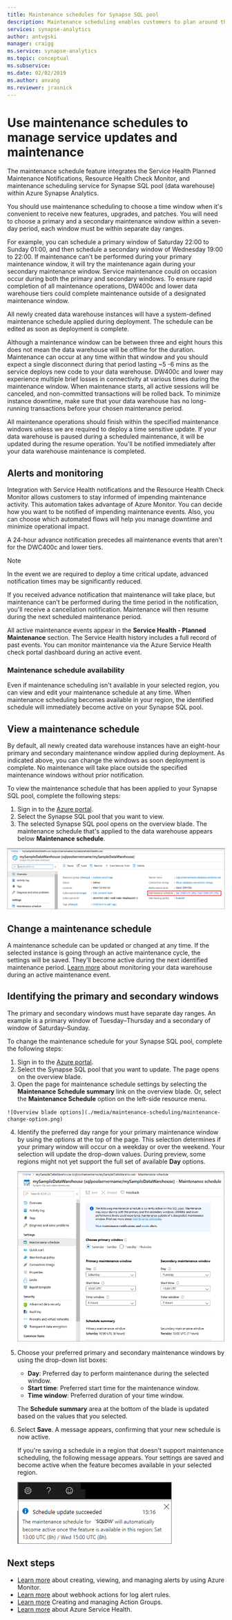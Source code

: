 ```yaml
---
title: Maintenance schedules for Synapse SQL pool
description: Maintenance scheduling enables customers to plan around the necessary scheduled maintenance events that Azure Synapse Analytics uses to roll out new features, upgrades, and patches.  
services: synapse-analytics
author: antvgski
manager: craigg
ms.service: synapse-analytics
ms.topic: conceptual
ms.subservice: 
ms.date: 02/02/2019
ms.author: anvang
ms.reviewer: jrasnick
---
```


# Use maintenance schedules to manage service updates and maintenance

The maintenance schedule feature integrates the Service Health Planned Maintenance Notifications, Resource Health Check Monitor, and maintenance scheduling service for Synapse SQL pool (data warehouse) within Azure Synapse Analytics. 

You should use maintenance scheduling to choose a time window when it's convenient to receive new features, upgrades, and patches. You will need to choose a primary and a secondary maintenance window within a seven-day period, each window must be within separate day ranges.

For example, you can schedule a primary window of Saturday 22:00 to Sunday 01:00, and then schedule a secondary window of Wednesday 19:00 to 22:00. If maintenance can't be performed during your primary maintenance window, it will try the maintenance again during your secondary maintenance window. Service maintenance could on occasion occur during both the primary and secondary windows. To ensure rapid completion of all maintenance operations, DW400c and lower data warehouse tiers could complete maintenance outside of a designated maintenance window.

All newly created data warehouse instances will have a system-defined maintenance schedule applied during deployment. The schedule can be edited as soon as deployment is complete.

Although a maintenance window can be between three and eight hours this does not mean the data warehouse will be offline for the duration. Maintenance can occur at any time within that window and you should expect a single disconnect during that period lasting ~5 -6 mins as the service deploys new code to your data warehouse. DW400c and lower may experience multiple brief losses in connectivity at various times during the maintenance window. When maintenance starts, all active sessions will be canceled, and non-committed transactions will be rolled back. To minimize instance downtime, make sure that your data warehouse has no long-running transactions before your chosen maintenance period.

All maintenance operations should finish within the specified maintenance windows unless we are required to deploy a time sensitive update. If your data warehouse is paused during a scheduled maintenance, it will be updated during the resume operation. You'll be notified immediately after your data warehouse maintenance is completed.

## Alerts and monitoring

Integration with Service Health notifications and the Resource Health Check Monitor allows customers to stay informed of impending maintenance activity. This automation takes advantage of Azure Monitor. You can decide how you want to be notified of impending maintenance events. Also, you can choose which automated flows will help you manage downtime and minimize operational impact.

A 24-hour advance notification precedes all maintenance events that aren't for the DWC400c and lower tiers.

> [!NOTE]
> In the event we are required to deploy a time critical update, advanced notification times may be significantly reduced.

If you received advance notification that maintenance will take place, but maintenance can't be performed during the time period in the notification, you'll receive a cancellation notification. Maintenance will then resume during the next scheduled maintenance period.

All active maintenance events appear in the **Service Health - Planned Maintenance** section. The Service Health history includes a full record of past events. You can monitor maintenance via the Azure Service Health check portal dashboard during an active event.

### Maintenance schedule availability

Even if maintenance scheduling isn't available in your selected region, you can view and edit your maintenance schedule at any time. When maintenance scheduling becomes available in your region, the identified schedule will immediately become active on your Synapse SQL pool.

## View a maintenance schedule 

By default, all newly created data warehouse instances have an eight-hour primary and secondary maintenance window applied during deployment. As indicated above, you can change the windows as soon deployment is complete. No maintenance will take place outside the specified maintenance windows without prior notification.

To view the maintenance schedule that has been applied to your Synapse SQL pool, complete the following steps:

1.    Sign in to the [Azure portal](https://portal.azure.com/).
2.    Select the Synapse SQL pool that you want to view. 
3.    The selected Synapse SQL pool opens on the overview blade. The maintenance schedule that's applied to the data warehouse appears below **Maintenance schedule**.

![Overview blade](./media/maintenance-scheduling/clear-overview-blade.PNG)

## Change a maintenance schedule 

A maintenance schedule can be updated or changed at any time. If the selected instance is going through an active maintenance cycle, the settings will be saved. They'll become active during the next identified maintenance period. [Learn more](../../service-health/resource-health-overview.md) about monitoring your data warehouse during an active maintenance event. 

## Identifying the primary and secondary windows

The primary and secondary windows must have separate day ranges. An example is a primary window of Tuesday–Thursday and a secondary of window of Saturday–Sunday.

To change the maintenance schedule for your Synapse SQL pool, complete the following steps:
1.    Sign in to the [Azure portal](https://portal.azure.com/).
2.    Select the Synapse SQL pool that you want to update. The page opens on the overview blade. 
3.    Open the page for maintenance schedule settings by selecting the **Maintenance Schedule summary** link on the overview blade. Or, select the **Maintenance Schedule** option on the left-side resource menu.  

    ![Overview blade options](./media/maintenance-scheduling/maintenance-change-option.png)

4. Identify the preferred day range for your primary maintenance window by using the options at the top of the page. This selection determines if your primary window will occur on a weekday or over the weekend. Your selection will update the drop-down values. 
During preview, some regions might not yet support the full set of available **Day** options.

   ![Maintenance settings blade](./media/maintenance-scheduling/maintenance-settings-page.png)

5. Choose your preferred primary and secondary maintenance windows by using the drop-down list boxes:
   - **Day**: Preferred day to perform maintenance during the selected window.
   - **Start time**: Preferred start time for the maintenance window.
   - **Time window**: Preferred duration of your time window.

   The **Schedule summary** area at the bottom of the blade is updated based on the values that you selected. 
  
6. Select **Save**. A message appears, confirming that your new schedule is now active. 

   If you're saving a schedule in a region that doesn't support maintenance scheduling, the following message appears. Your settings are saved and become active when the feature becomes available in your selected region.    

   ![Message about region availability](./media/maintenance-scheduling/maintenance-not-active-toast.png)

## Next steps
- [Learn more](../../azure-monitor/platform/alerts-metric.md) about creating, viewing, and managing alerts by using Azure Monitor.
- [Learn more](../..//azure-monitor/platform/alerts-log-webhook.md) about webhook actions for log alert rules.
- [Learn more](../..//azure-monitor/platform/action-groups.md) Creating and managing Action Groups.
- [Learn more](../../service-health/service-health-overview.md) about Azure Service Health.
